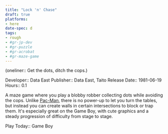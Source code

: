 ```yaml
---
title: "Lock 'n' Chase"
draft: true
platforms:
- here
date-spec: d
tags:
- rough
- #gr-jp-dev 
- #gr-puzzle 
- #gr-acrobat 
- #gr-maze-game 
---
```


(oneliner:: Get the dots, ditch the cops.)

Developer:: Data East
Publisher:: Data East, Taito
Release Date:: 1981-06-19
Hours:: 0.1

A maze game where you play a blobby robber collecting dots while avoiding the cops. Unlike [Pac-Man](gamerecs/Pac-Man.md), there is no power-up to let you turn the tables, but instead you can create walls in certain intersections to block or trap them. It's especially great on the Game Boy, with cute graphics and a steady progression of difficulty from stage to stage.

Play Today:: Game Boy